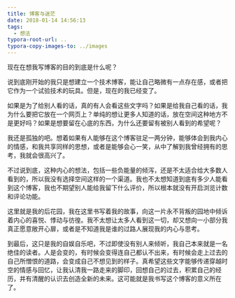 ```yaml
---
title: 博客与迷茫
date: 2018-01-14 14:56:13
tags:
  - 想法
typora-root-url: ..
typora-copy-images-to: ../images
---
```


现在在想我写博客的目的到底是什么呢？

说到底刚开始的我只是想建立一个技术博客，能让自己略微有一点存在感，或者把它作为一个试验技术的玩具。但是，现在的我已经变了。

如果是为了给别人看的话，真的有人会看这些文字吗？如果是给我自己看的话，我为什么要把它放在一个网页上？单纯的想让更多人知道的话，放在空间这种地方不是更好吗？如果是想要留在心底的东西，为什么还要留有被别人看到的希望呢？

我还是孤独的吧。想着如果有人能够在这个博客驻足一两分钟，能够体会到我内心的情感，和我共享同样的思想，或者是能够会心一笑，从中了解到我曾经拥有的思考，我就会很高兴了。

<!-- more -->

不过说到底，这种内心的想法，包括一些负能量的倾泻，还是不太适合给大多数人看到的，所以我没有选择空间这样的一个渠道。我也不太想知道到底有多少人能看到这个博客，我也不期望别人能给我留下什么评价，所以根本就没有开启浏览计数和评论功能。

这里就是我的后花园，我在这里书写着我的故事，向这一片永不背叛的园地中倾诉着内心的喜悦、悸动与彷徨。我不太想让太多人看到这一切，却又想向一小部分我真正愿意敞开心扉，或者是不知道我是谁的过路人展现我的内心与思考。

到最后，这只是我的自娱自乐吧，不过即使没有别人来倾听，我自己本来就是一名绝佳的读者。人是会变的，有时候会变得连自己都认不出来，有时候会走上过去的自己所憎恨的道路，会变成自己不想见到的样子。真希望这些文字能够传递穿越时空的情感与回忆，让我认清我一路走来的脚印，回想自己的过去，积累自己的经历，并有清醒的认识去创造全新的未来。这可能就是我书写这个博客的意义所在了。